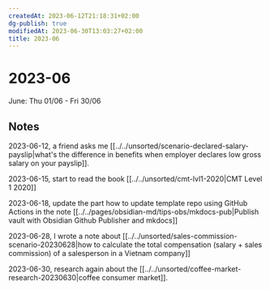 ```yaml
---
createdAt: 2023-06-12T21:18:31+02:00
dg-publish: true
modifiedAt: 2023-06-30T13:03:27+02:00
title: 2023-06
---
```


# 2023-06

June: Thu 01/06 - Fri 30/06

## Notes

2023-06-12, a friend asks me [[../../unsorted/scenario-declared-salary-payslip|what's the difference in benefits when employer declares low gross salary on your payslip]].

2023-06-15, start to read the book [[../../unsorted/cmt-lvl1-2020|CMT Level 1 2020]]

2023-06-18, update the part how to update template repo using GitHub Actions in the note [[../../pages/obsidian-md/tips-obs/mkdocs-pub|Publish vault with Obsidian Github Publisher and mkdocs]]

2023-06-28, I wrote a note about [[../../unsorted/sales-commission-scenario-20230628|how to calculate the total compensation (salary + sales commission) of a salesperson in a Vietnam company]]

2023-06-30, research again about the [[../../unsorted/coffee-market-research-20230630|coffee consumer market]].